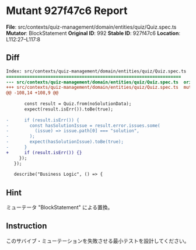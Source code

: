 # Mutant 927f47c6 Report

**File**: src/contexts/quiz-management/domain/entities/quiz/Quiz.spec.ts
**Mutator**: BlockStatement
**Original ID**: 992
**Stable ID**: 927f47c6
**Location**: L112:27–L117:8

## Diff

```diff
Index: src/contexts/quiz-management/domain/entities/quiz/Quiz.spec.ts
===================================================================
--- src/contexts/quiz-management/domain/entities/quiz/Quiz.spec.ts	original
+++ src/contexts/quiz-management/domain/entities/quiz/Quiz.spec.ts	mutated #992
@@ -108,14 +108,9 @@
 
       const result = Quiz.from(noSolutionData);
       expect(result.isErr()).toBe(true);
 
-      if (result.isErr()) {
-        const hasSolutionIssue = result.error.issues.some(
-          (issue) => issue.path[0] === "solution",
-        );
-        expect(hasSolutionIssue).toBe(true);
-      }
+      if (result.isErr()) {}
     });
   });
 
   describe("Business Logic", () => {
```

## Hint

ミューテータ "BlockStatement" による置換。

## Instruction

このサバイブ・ミューテーションを失敗させる最小テストを設計してください。
